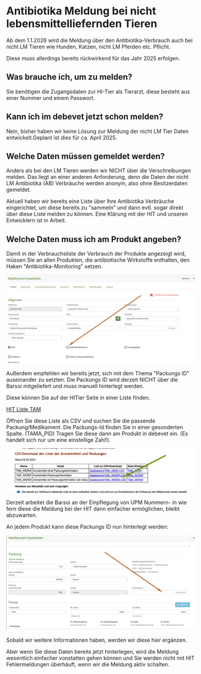 # Antibiotika Meldung bei nicht lebensmittelliefernden Tieren  

Ab dem 1.1.2026 wird die Meldung über den Antibiotika-Verbrauch auch bei nicht LM Tieren wie Hunden, Katzen, nicht LM Pferden etc. 
Pflicht.   

Diese muss allerdings bereits rückwirkend für das Jahr 2025 erfolgen.  

## Was brauche ich, um zu melden?  

Sie benötigen die Zugangsdaten zur HI-Tier als Tierarzt, diese besteht aus einer Nummer und einem Passwort.  

## Kann ich im debevet jetzt schon melden?  

Nein, bisher haben wir keine Lösung zur Meldung der nicht LM Tier Daten entwickelt.Geplant ist dies für ca. April 2025.  

## Welche Daten müssen gemeldet werden?  

Anders als bei den LM Tieren werden wir NICHT über die Verschreibungen melden. Das liegt an einer anderen Anforderung, denn die 
Daten der nicht LM Antibiotika (AB) Verbräuche werden anonym, also ohne Besitzerdaten gemeldet. 

Aktuell haben wir bereits eine Liste über Ihre Antibiotika Verbräuche eingerichtet, um diese bereits zu "sammeln" und dann evtl. sogar direkt
über diese Liste melden zu können. Eine Klärung mit der HIT und unseren Entwicklern ist in Arbeit.  

## Welche Daten muss ich am Produkt angeben? 

Damit in der Verbrauchsliste der Verbrauch der Produkte angezeigt wird, müssen Sie an allen Produkten, die antibiotische Wirkstoffe
enthalten, den Haken "Antibiotika-Monitoring" setzen.  

![](../../static/img/Nutztiere/AB_monitoringhaken.png)   

Außerdem empfehlen wir bereits jetzt, sich mit dem Thema "Packungs ID" auseinander zu setzten. Die Packungs ID wird derzeit NICHT
über die Barsoi mitgeliefert und muss manuell hinterlegt werden.   

Diese können Sie auf der HITier Seite in einer Liste finden.

[HIT Liste TAM](https://www.hi-tier.de/Entwicklung/Konzept/Sonstiges/TAM002.htm#download)

Öffnen Sie diese Liste als CSV und suchen Sie die passende Packung/Medikament. Die Packungs-Id finden Sie in einer 
gesonderten Spalte. (TAMA_PID) Tragen Sie diese dann am Produkt in debevet ein. (Es handelt sich nur um eine einstellige Zahl!).  

![](../../static/img/Nutztiere/tamrzv.png)


Derzeit arbeitet die Barsoi an der Einpflegung von UPM Nummern- in wie fern diese die Meldung bei der HIT dann einfacher ermöglichen,
bleibt abzuwarten.   

An jedem Produkt kann diese Packungs ID nun hinterlegt werden:  

![](../../static/img/Nutztiere/packungs_IDhinterlegen.png)  

Sobald wir weitere Informationen haben, werden wir diese hier ergänzen. 

Aber wenn Sie diese Daten bereits jetzt hinterlegen, wird die Meldung wesentlich einfacher vonstatten gehen können und Sie werden 
nicht mit HIT Fehlermeldungen überhäuft, wenn wir die Meldung aktiv schalten.